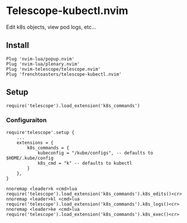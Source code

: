 # Telescope-kubectl.nvim

Edit k8s objects, view pod logs, etc...

## Install

```
Plug 'nvim-lua/popup.nvim'
Plug 'nvim-lua/plenary.nvim'
Plug 'nvim-telescope/telescope.nvim'
Plug 'frenchtoasters/telescope-kubectl.nvim'
```

## Setup

```
require('telescope').load_extension('k8s_commands')
```

### Configuraiton

```
require'telescope'.setup {
	...
	extensions = {
		k8s_commands = {
			kubeconfig = "/kube/configs", -- defaults to $HOME/.kube/config
			k8s_cmd = "k" -- defaults to kubectl
		}
	},
}
```

```
nnoremap <leader>k <cmd>lua require('telescope').load_extension('k8s_commands').k8s_edits()<cr>
nnoremap <leader>kl <cmd>lua require('telescope').load_extension('k8s_commands').k8s_logs()<cr>
nnoremap <leader>ke <cmd>lua require('telescope').load_extension('k8s_commands').k8s_exec()<cr>
```
